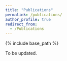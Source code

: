 ```yaml
---
title: "Publications"
permalink: /publications/
author_profile: true
redirect_from:
  - /Publications
---
```


{% include base_path %}

To be updated.

